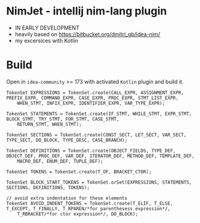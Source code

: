 NimJet - intellij nim-lang plugin
==

- IN EARLY DEVELOPMENT
- heavily based on https://bitbucket.org/dmitri_gb/idea-nim/
- my excersices with Kotlin

Build
==

Open in `idea-community` >= 173 with activated `Kotlin` plugin and build it. 

	TokenSet EXPRESSIONS = TokenSet.create(CALL_EXPR, ASSIGNMENT_EXPR, PREFIX_EXPR, COMMAND_EXPR, CASE_EXPR, PROC_EXPR, STMT_LIST_EXPR,
		WHEN_STMT, INFIX_EXPR, IDENTIFIER_EXPR, VAR_TYPE_EXPR);

	TokenSet STATEMENTS = TokenSet.create(IF_STMT, WHILE_STMT, EXPR_STMT, BLOCK_STMT, TRY_STMT, FOR_STMT, CASE_STMT,
		RETURN_STMT, WHEN_STMT);

	TokenSet SECTIONS = TokenSet.create(CONST_SECT, LET_SECT, VAR_SECT, TYPE_SECT, DO_BLOCK, TYPE_DESC, CASE_BRANCH);

	TokenSet DEFINITIONS = TokenSet.create(OBJECT_FIELDS, TYPE_DEF, OBJECT_DEF, PROC_DEF, VAR_DEF, ITERATOR_DEF, METHOD_DEF, TEMPLATE_DEF,
		MACRO_DEF, ENUM_DEF, TUPLE_DEF);

	TokenSet TOKENS = TokenSet.create(T_OF, BRACKET_CTOR);

	TokenSet BLOCK_START_TOKENS = TokenSet.orSet(EXPRESSIONS, STATEMENTS, SECTIONS, DEFINITIONS, TOKENS);

	// avoid extra indentation for these elements
	TokenSet AVOID_INDENT_TOKENS = TokenSet.create(T_ELIF, T_ELSE, T_EXCEPT, T_FINALLY, T_RPAREN/*for parenthesess expression*/,
		T_RBRACKET/*for ctor expression*/, DO_BLOCK);

